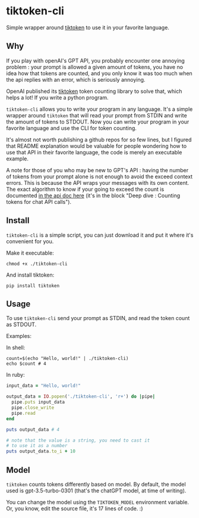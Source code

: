 # tiktoken-cli

Simple wrapper around [tiktoken](https://github.com/openai/tiktoken) to use
it in your favorite language.

## Why

If you play with openAI's GPT API, you probably encounter one annoying
problem : your prompt is allowed a given amount of tokens, you have no
idea how that tokens are counted, and you only know it was too much when
the api replies with an error, which is seriously annoying.

OpenAI published its [tiktoken](https://github.com/openai/tiktoken) token
counting library to solve that, which helps a lot! If you write a python
program.

`tiktoken-cli` allows you to write your program in any language. It's a
simple wrapper around `tiktoken` that will read your prompt from STDIN and
write the amount of tokens to STDOUT. Now you can write your program in
your favorite language and use the CLI for token counting.

It's almost not worth publishing a github repos for so few lines, but I
figured that README explanation would be valuable for people wondering how
to use that API in their favorite language, the code is merely an
executable example.

A note for those of you who may be new to GPT's API : having the number of
tokens from your prompt alone is not enough to avoid the exceed context
errors. This is because the API wraps your messages with its own content.
The exact algorithm to know if your going to exceed the count is documented
[in the api doc here](https://platform.openai.com/docs/guides/chat) (it's
in the block "Deep dive : Counting tokens for chat API calls").

## Install

`tiktoken-cli` is a simple script, you can just download it and put it
where it's convenient for you.

Make it executable:

```shell
chmod +x ./tiktoken-cli
```

And install tiktoken:

```shell
pip install tiktoken
```

## Usage

To use `tiktoken-cli` send your prompt as STDIN, and read the token count
as STDOUT.

Examples:

In shell:

```shell
count=$(echo "Hello, world!" | ./tiktoken-cli)
echo $count # 4
```

In ruby:

```ruby
input_data = "Hello, world!"

output_data = IO.popen('./tiktoken-cli', 'r+') do |pipe|
  pipe.puts input_data
  pipe.close_write
  pipe.read
end

puts output_data # 4

# note that the value is a string, you need to cast it
# to use it as a number
puts output_data.to_i + 10
```

## Model

`tiktoken` counts tokens differently based on model. By default, the model
used is gpt-3.5-turbo-0301 (that's the chatGPT model, at time of writing).

You can change the model using the `TIKTOKEN_MODEL` environment variable.
Or, you know, edit the source file, it's 17 lines of code. :)
